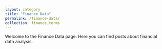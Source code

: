```yaml
---
layout: category
title: "Finance Data"
permalink: /finance-data/
collection: finance_terms
---
```


Welcome to the Finance Data page. Here you can find posts about financial data analysis.
